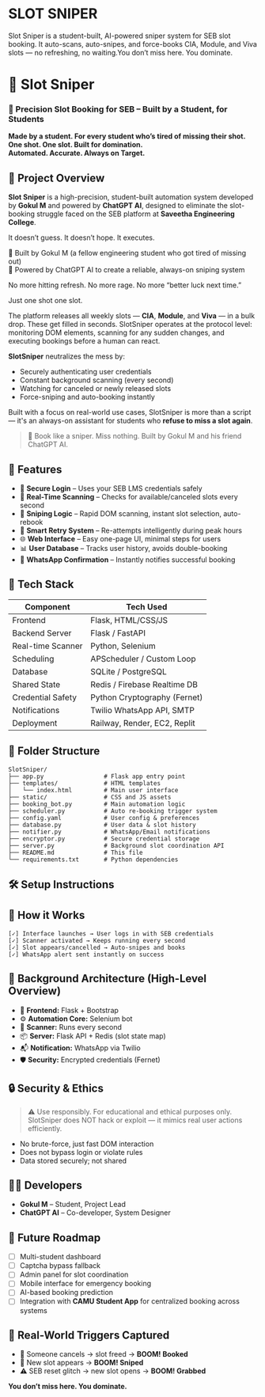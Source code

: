 # SLOT SNIPER
Slot Sniper is a student-built, AI-powered sniper system for SEB slot booking. It auto-scans, auto-snipes, and force-books CIA, Module, and Viva slots — no refreshing, no waiting.You don’t miss here. You dominate.

# 🎯 Slot Sniper

### 🔫 Precision Slot Booking for SEB – Built by a Student, for Students  
**Made by a student. For every student who’s tired of missing their shot.**  
**One shot. One slot. Built for domination.**  
**Automated. Accurate. Always on Target.**

## 📘 Project Overview

**Slot Sniper** is a high-precision, student-built automation system developed by **Gokul M** and powered by **ChatGPT AI**, designed to eliminate the slot-booking struggle faced on the SEB platform at **Saveetha Engineering College**.

It doesn’t guess. It doesn’t hope. It executes.

🧠 Built by Gokul M (a fellow engineering student who got tired of missing out)  
🤖 Powered by ChatGPT AI to create a reliable, always-on sniping system

No more hitting refresh. No more rage. No more “better luck next time.”

Just one shot one slot.

The platform releases all weekly slots — **CIA**, **Module**, and **Viva** — in a bulk drop. These get filled in seconds. SlotSniper operates at the protocol level: monitoring DOM elements, scanning for any sudden changes, and executing bookings before a human can react.

**SlotSniper** neutralizes the mess by:
- Securely authenticating user credentials
- Constant background scanning (every second)
- Watching for canceled or newly released slots
- Force-sniping and auto-booking instantly

Built with a focus on real-world use cases, SlotSniper is more than a script — it's an always-on assistant for students who **refuse to miss a slot again**.

> 🎯 Book like a sniper. Miss nothing. Built by Gokul M and his friend ChatGPT AI.



## 🚀 Features

- 🔐 **Secure Login** – Uses your SEB LMS credentials safely
- 🔄 **Real-Time Scanning** – Checks for available/canceled slots every second
- 🎯 **Sniping Logic** – Rapid DOM scanning, instant slot selection, auto-rebook
- 🧠 **Smart Retry System** – Re-attempts intelligently during peak hours
- 🌐 **Web Interface** – Easy one-page UI, minimal steps for users
- 📊 **User Database** – Tracks user history, avoids double-booking
- 📩 **WhatsApp Confirmation** – Instantly notifies successful booking


## 🧰 Tech Stack

| Component        | Tech Used                         |
|------------------|-----------------------------------|
| Frontend         | Flask, HTML/CSS/JS                |
| Backend Server   | Flask / FastAPI                   |
| Real-time Scanner| Python, Selenium                  |
| Scheduling       | APScheduler / Custom Loop         |
| Database         | SQLite / PostgreSQL               |
| Shared State     | Redis / Firebase Realtime DB      |
| Credential Safety| Python Cryptography (Fernet)      |
| Notifications    | Twilio WhatsApp API, SMTP         |
| Deployment       | Railway, Render, EC2, Replit      |


## 📁 Folder Structure

```
SlotSniper/
├── app.py                 # Flask app entry point
├── templates/             # HTML templates
│   └── index.html         # Main user interface
├── static/                # CSS and JS assets
├── booking_bot.py         # Main automation logic
├── scheduler.py           # Auto re-booking trigger system
├── config.yaml            # User config & preferences
├── database.py            # User data & slot history
├── notifier.py            # WhatsApp/Email notifications
├── encryptor.py           # Secure credential storage
├── server.py              # Background slot coordination API
├── README.md              # This file
└── requirements.txt       # Python dependencies
```


## 🛠️ Setup Instructions


## 🧪 How it Works

```text
[✓] Interface launches → User logs in with SEB credentials
[✓] Scanner activated → Keeps running every second
[✓] Slot appears/cancelled → Auto-snipes and books
[✓] WhatsApp alert sent instantly on success
```


## 🔸 Background Architecture (High-Level Overview)

- 💽 **Frontend:** Flask + Bootstrap
- ⚙️ **Automation Core:** Selenium bot
- 📡 **Scanner:** Runs every second
- 📦 **Server:** Flask API + Redis (slot state map)
- 📬 **Notification:** WhatsApp via Twilio
- 🛡️ **Security:** Encrypted credentials (Fernet)


## 🔒 Security & Ethics

> ⚠️ Use responsibly. For educational and ethical purposes only.  
> SlotSniper does NOT hack or exploit — it mimics real user actions efficiently.

- No brute-force, just fast DOM interaction
- Does not bypass login or violate rules
- Data stored securely; not shared


## 👨‍💻 Developers

- **Gokul M** – Student, Project Lead
- **ChatGPT AI** – Co-developer, System Designer


## 📢 Future Roadmap

- [ ] Multi-student dashboard
- [ ] Captcha bypass fallback
- [ ] Admin panel for slot coordination
- [ ] Mobile interface for emergency booking
- [ ] AI-based booking prediction
- [ ] Integration with **CAMU Student App** for centralized booking across systems

## 🧠 Real-World Triggers Captured

- 🔀 Someone cancels → slot freed → **BOOM! Booked**
- 🤚 New slot appears → **BOOM! Sniped**
- ⚠️ SEB reset glitch → new slot opens → **BOOM! Grabbed**
 
**You don’t miss here. You dominate.**
